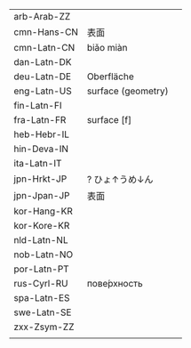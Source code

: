 | | | |
|-|-|-|
| arb-Arab-ZZ |  |  |
| cmn-Hans-CN | 表面 |  |
| cmn-Latn-CN | biǎo miàn |  |
| dan-Latn-DK |  |  |
| deu-Latn-DE | Oberfläche |  |
| eng-Latn-US | surface (geometry) |  |
| fin-Latn-FI |  |  |
| fra-Latn-FR | surface [f] |  |
| heb-Hebr-IL |  |  |
| hin-Deva-IN |  |  |
| ita-Latn-IT |  |  |
| jpn-Hrkt-JP | ? ひょ↑うめ↓ん |  |
| jpn-Jpan-JP | 表面 |  |
| kor-Hang-KR |  |  |
| kor-Kore-KR |  |  |
| nld-Latn-NL |  |  |
| nob-Latn-NO |  |  |
| por-Latn-PT |  |  |
| rus-Cyrl-RU | пове́рхность |  |
| spa-Latn-ES |  |  |
| swe-Latn-SE |  |  |
| zxx-Zsym-ZZ |  |  |
|  |  |  |
